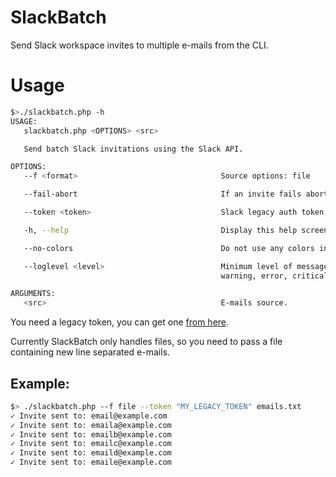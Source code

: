 # SlackBatch
Send Slack workspace invites to multiple e-mails from the CLI.

# Usage

```sh
$>./slackbatch.php -h
USAGE:
   slackbatch.php <OPTIONS> <src>

   Send batch Slack invitations using the Slack API.                                                                                                                                               

OPTIONS:
   --f <format>                                Source options: file                                                                                  

   --fail-abort                                If an invite fails abort sending.                                                                     

   --token <token>                             Slack legacy auth token.                                                                                     

   -h, --help                                  Display this help screen and exit immeadiately.                                                       

   --no-colors                                 Do not use any colors in output. Useful when piping output to other tools or files.                   

   --loglevel <level>                          Minimum level of messages to display. Default is info. Valid levels are: debug, info, notice, success,
                                               warning, error, critical, alert, emergency.

ARGUMENTS:
   <src>                                       E-mails source.
```

You need a legacy token, you can get one [from here](https://api.slack.com/custom-integrations/legacy-tokens).

Currently SlackBatch only handles files, so you need to pass a file containing new line separated e-mails.

## Example:
```sh
$> ./slackbatch.php --f file --token "MY_LEGACY_TOKEN" emails.txt
✓ Invite sent to: email@example.com
✓ Invite sent to: emaila@example.com
✓ Invite sent to: emailb@example.com
✓ Invite sent to: emailc@example.com
✓ Invite sent to: emaild@example.com
✓ Invite sent to: emaile@example.com
```
